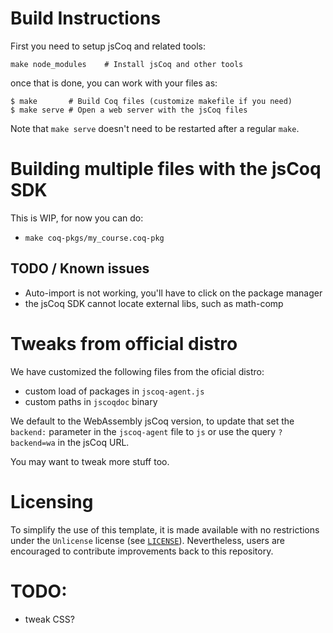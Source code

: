 # Build Instructions

First you need to setup jsCoq and related tools:
```
make node_modules    # Install jsCoq and other tools
```

once that is done, you can work with your files as:

```
$ make       # Build Coq files (customize makefile if you need)
$ make serve # Open a web server with the jsCoq files
```

Note that `make serve` doesn't need to be restarted after a regular
`make`.

# Building multiple files with the jsCoq SDK

This is WIP, for now you can do:

- `make coq-pkgs/my_course.coq-pkg`

## TODO / Known issues

- Auto-import is not working, you'll have to click on the package
  manager
- the jsCoq SDK cannot locate external libs, such as math-comp

# Tweaks from official distro

We have customized the following files from the oficial distro:

+ custom load of packages in `jscoq-agent.js`
+ custom paths in `jscoqdoc` binary

We default to the WebAssembly jsCoq version, to update that set the
`backend:` parameter in the `jscoq-agent` file to `js` or use the
query `?backend=wa` in the jsCoq URL.

You may want to tweak more stuff too.

# Licensing

To simplify the use of this template, it is made available with no restrictions under the `Unlicense` license (see [`LICENSE`](LICENSE)).
Nevertheless, users are encouraged to contribute improvements back to this repository.

# TODO:

- tweak CSS?

